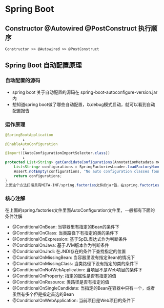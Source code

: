 # Spring Boot

## Constructor @Autowired @PostConstruct 执行顺序

```text
Constructor >> @Autowired >> @PostConstruct
```

## Spring Boot 自动配置原理

### 自动配置的源码

* spring boot 关于自动配置的源码在 spring-boot-autoconfigure-version.jar内
* 想知道spring boot做了哪些自动配置，以debug模式启动，就可以看到自动配置报告

### 运作原理

```java
@SpringBootApplication
        ↓
@EnableAutoConfiguration
        ↓
@Import({AutoConfigurationImportSelector.class})
        ↓
protected List<String> getCandidateConfigurations(AnnotationMetadata metadata, AnnotationAttributes attributes) {
    List<String> configurations = SpringFactoriesLoader.loadFactoryNames(this.getSpringFactoriesLoaderFactoryClass(), this.getBeanClassLoader());
    Assert.notEmpty(configurations, "No auto configuration classes found in META-INF/spring.factories. If you are using a custom packaging, make sure that file is correct.");
    return configurations;
}
上面这个方法扫描具有META-INF/spring.factories文件的jar包，在spring.factories文件中声明了有哪些自动配置
```

### 核心注解

在上面的spring.factories文件里面AutoConfiguration文件里，一般都有下面的条件注解<br>

* @ConditionalOnBean: 当容器里有指定的Bean的条件下
* @ConditionalOnClass: 当类路径下有指定的类的条件下
* @ConditionalOnExpression: 基于SpEL表达式作为判断条件
* @ConditionalOnJava: 基于JVM版本作为判断条件
* @ConditionalOnJndi: 在JNDI存在的条件下查找指定的位置
* @ConditionalOnMissingBean: 当容器里没有指定Bean的情况下
* @ConditionalOnMissingClass: 当类路径下没有指定的类的条件下
* @ConditionalOnNotWebApplication: 当项目不是Web项目的条件下
* @ConditionalOnProperty: 指定的属性是否有指定的值
* @ConditionalOnResource: 类路径是否有指定的值
* @ConditionalOnSingleCandidate: 当指定的Bean在容器中只有一个，或者虽然有多个但是指定首选的Bean
* @ConditionalOnWebApplication: 当前项目是Web项目的条件下
